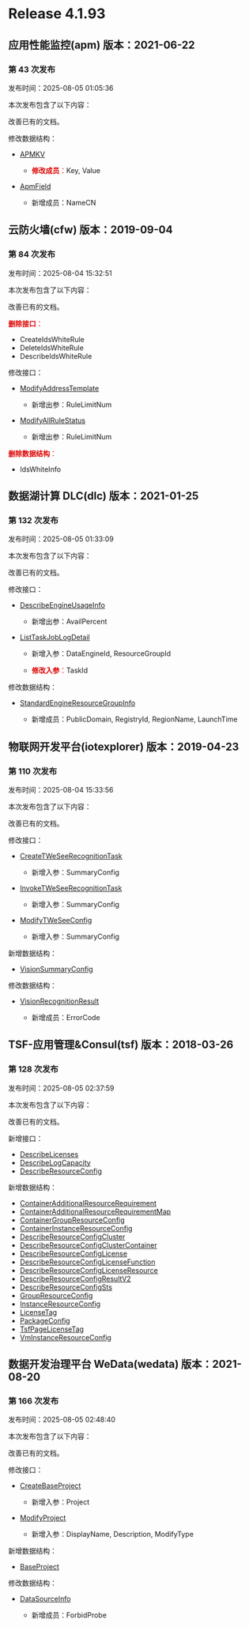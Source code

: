 # Release 4.1.93

## 应用性能监控(apm) 版本：2021-06-22

### 第 43 次发布

发布时间：2025-08-05 01:05:36

本次发布包含了以下内容：

改善已有的文档。

修改数据结构：

* [APMKV](https://cloud.tencent.com/document/api/1463/64927#APMKV)

	* <font color="#dd0000">**修改成员**：</font>Key, Value

* [ApmField](https://cloud.tencent.com/document/api/1463/64927#ApmField)

	* 新增成员：NameCN




## 云防火墙(cfw) 版本：2019-09-04

### 第 84 次发布

发布时间：2025-08-04 15:32:51

本次发布包含了以下内容：

改善已有的文档。

<font color="#dd0000">**删除接口**：</font>

* CreateIdsWhiteRule
* DeleteIdsWhiteRule
* DescribeIdsWhiteRule

修改接口：

* [ModifyAddressTemplate](https://cloud.tencent.com/document/api/1132/97919)

	* 新增出参：RuleLimitNum

* [ModifyAllRuleStatus](https://cloud.tencent.com/document/api/1132/49063)

	* 新增出参：RuleLimitNum


<font color="#dd0000">**删除数据结构**：</font>

* IdsWhiteInfo



## 数据湖计算 DLC(dlc) 版本：2021-01-25

### 第 132 次发布

发布时间：2025-08-05 01:33:09

本次发布包含了以下内容：

改善已有的文档。

修改接口：

* [DescribeEngineUsageInfo](https://cloud.tencent.com/document/api/1342/87876)

	* 新增出参：AvailPercent

* [ListTaskJobLogDetail](https://cloud.tencent.com/document/api/1342/75645)

	* 新增入参：DataEngineId, ResourceGroupId

	* <font color="#dd0000">**修改入参**：</font>TaskId


修改数据结构：

* [StandardEngineResourceGroupInfo](https://cloud.tencent.com/document/api/1342/53778#StandardEngineResourceGroupInfo)

	* 新增成员：PublicDomain, RegistryId, RegionName, LaunchTime




## 物联网开发平台(iotexplorer) 版本：2019-04-23

### 第 110 次发布

发布时间：2025-08-04 15:33:56

本次发布包含了以下内容：

改善已有的文档。

修改接口：

* [CreateTWeSeeRecognitionTask](https://cloud.tencent.com/document/api/1081/118005)

	* 新增入参：SummaryConfig

* [InvokeTWeSeeRecognitionTask](https://cloud.tencent.com/document/api/1081/118004)

	* 新增入参：SummaryConfig

* [ModifyTWeSeeConfig](https://cloud.tencent.com/document/api/1081/118021)

	* 新增入参：SummaryConfig


新增数据结构：

* [VisionSummaryConfig](https://cloud.tencent.com/document/api/1081/34988#VisionSummaryConfig)

修改数据结构：

* [VisionRecognitionResult](https://cloud.tencent.com/document/api/1081/34988#VisionRecognitionResult)

	* 新增成员：ErrorCode




## TSF-应用管理&Consul(tsf) 版本：2018-03-26

### 第 128 次发布

发布时间：2025-08-05 02:37:59

本次发布包含了以下内容：

改善已有的文档。

新增接口：

* [DescribeLicenses](https://cloud.tencent.com/document/api/649/122280)
* [DescribeLogCapacity](https://cloud.tencent.com/document/api/649/122279)
* [DescribeResourceConfig](https://cloud.tencent.com/document/api/649/122278)

新增数据结构：

* [ContainerAdditionalResourceRequirement](https://cloud.tencent.com/document/api/649/36099#ContainerAdditionalResourceRequirement)
* [ContainerAdditionalResourceRequirementMap](https://cloud.tencent.com/document/api/649/36099#ContainerAdditionalResourceRequirementMap)
* [ContainerGroupResourceConfig](https://cloud.tencent.com/document/api/649/36099#ContainerGroupResourceConfig)
* [ContainerInstanceResourceConfig](https://cloud.tencent.com/document/api/649/36099#ContainerInstanceResourceConfig)
* [DescribeResourceConfigCluster](https://cloud.tencent.com/document/api/649/36099#DescribeResourceConfigCluster)
* [DescribeResourceConfigClusterContainer](https://cloud.tencent.com/document/api/649/36099#DescribeResourceConfigClusterContainer)
* [DescribeResourceConfigLicense](https://cloud.tencent.com/document/api/649/36099#DescribeResourceConfigLicense)
* [DescribeResourceConfigLicenseFunction](https://cloud.tencent.com/document/api/649/36099#DescribeResourceConfigLicenseFunction)
* [DescribeResourceConfigLicenseResource](https://cloud.tencent.com/document/api/649/36099#DescribeResourceConfigLicenseResource)
* [DescribeResourceConfigResultV2](https://cloud.tencent.com/document/api/649/36099#DescribeResourceConfigResultV2)
* [DescribeResourceConfigSts](https://cloud.tencent.com/document/api/649/36099#DescribeResourceConfigSts)
* [GroupResourceConfig](https://cloud.tencent.com/document/api/649/36099#GroupResourceConfig)
* [InstanceResourceConfig](https://cloud.tencent.com/document/api/649/36099#InstanceResourceConfig)
* [LicenseTag](https://cloud.tencent.com/document/api/649/36099#LicenseTag)
* [PackageConfig](https://cloud.tencent.com/document/api/649/36099#PackageConfig)
* [TsfPageLicenseTag](https://cloud.tencent.com/document/api/649/36099#TsfPageLicenseTag)
* [VmInstanceResourceConfig](https://cloud.tencent.com/document/api/649/36099#VmInstanceResourceConfig)



## 数据开发治理平台 WeData(wedata) 版本：2021-08-20

### 第 166 次发布

发布时间：2025-08-05 02:48:40

本次发布包含了以下内容：

改善已有的文档。

修改接口：

* [CreateBaseProject](https://cloud.tencent.com/document/api/1267/121425)

	* 新增入参：Project

* [ModifyProject](https://cloud.tencent.com/document/api/1267/121422)

	* 新增入参：DisplayName, Description, ModifyType


新增数据结构：

* [BaseProject](https://cloud.tencent.com/document/api/1267/76336#BaseProject)

修改数据结构：

* [DataSourceInfo](https://cloud.tencent.com/document/api/1267/76336#DataSourceInfo)

	* 新增成员：ForbidProbe




